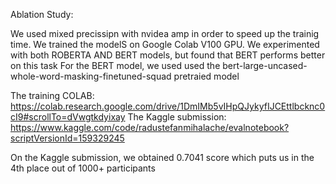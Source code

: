Ablation Study:

We used mixed precissipn with nvidea amp in order to speed up the trainig time.
We trained the modelS on Google Colab V100 GPU.
We experimented with both ROBERTA AND BERT models, but found that BERT performs better on this task
For the BERT model, we used used the bert-large-uncased-whole-word-masking-finetuned-squad pretraied model

The training COLAB: https://colab.research.google.com/drive/1DmIMb5vIHpQJykyfIJCEttlbcknc0cI9#scrollTo=dVwgtkdyixay
The Kaggle submission: https://www.kaggle.com/code/radustefanmihalache/evalnotebook?scriptVersionId=159329245

On the Kaggle submission, we obtained 0.7041 score which puts us in the 4th place out of 1000+ participants